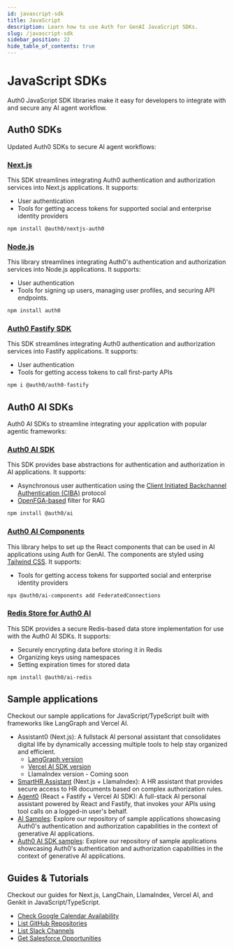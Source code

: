 ```yaml
---
id: javascript-sdk
title: JavaScript
description: Learn how to use Auth for GenAI JavaScript SDKs.
slug: /javascript-sdk
sidebar_position: 22
hide_table_of_contents: true
---
```


# JavaScript SDKs

Auth0 JavaScript SDK libraries make it easy for developers to integrate with and secure any AI agent workflow.

## Auth0 SDKs

Updated Auth0 SDKs to secure AI agent workflows:

### [Next.js](https://github.com/auth0/nextjs-auth0)

This SDK streamlines integrating Auth0 authentication and authorization services into Next.js applications. It supports:

- User authentication
- Tools for getting access tokens for supported social and enterprise identity providers

```bash
npm install @auth0/nextjs-auth0
```

### [Node.js](https://github.com/auth0/node-auth0)

This library streamlines integrating Auth0's authentication and authorization services into Node.js applications. It supports:

- User authentication
- Tools for signing up users, managing user profiles, and securing API endpoints.

```bash
npm install auth0
```

### [Auth0 Fastify SDK](https://www.npmjs.com/package/@auth0/auth0-fastify)

This SDK streamlines integrating Auth0 authentication and authorization services into Fastify applications. It supports:

- User authentication
- Tools for getting access tokens to call first-party APIs

```bash
npm i @auth0/auth0-fastify
```

## Auth0 AI SDKs

Auth0 AI SDKs to streamline integrating your application with popular agentic frameworks:

### [Auth0 AI SDK](https://github.com/auth0-lab/auth0-ai-js)

This SDK provides base abstractions for authentication and authorization in AI applications. It supports:

- Asynchronous user authentication using the [Client Initiated Backchannel Authentication (CIBA)](https://openid.net/specs/openid-client-initiated-backchannel-authentication-core-1_0.html) protocol
- [OpenFGA-based](https://openfga.dev/) filter for RAG

```bash
npm install @auth0/ai
```

### [Auth0 AI Components](https://github.com/auth0-lab/auth0-ai-js/tree/main/packages/ai-components)

This library helps to set up the React components that can be used in AI applications using Auth for GenAI. The components are styled using [Tailwind CSS](https://tailwindcss.com/). It supports:

- Tools for getting access tokens for supported social and enterprise identity providers

```bash
npx @auth0/ai-components add FederatedConnections
```

### [Redis Store for Auth0 AI](https://github.com/auth0-lab/auth0-ai-js/tree/main/packages/ai-redis)

This SDK provides a secure Redis-based data store implementation for use with the Auth0 AI SDKs. It supports:

- Securely encrypting data before storing it in Redis
- Organizing keys using namespaces
- Setting expiration times for stored data

```bash
npm install @auth0/ai-redis
```

## Sample applications

Checkout our sample applications for JavaScript/TypeScript built with frameworks like LangGraph and Vercel AI.

- Assistant0 (Next.js): A fullstack AI personal assistant that consolidates digital life by dynamically accessing multiple tools to help stay organized and efficient.
  - [LangGraph version](https://github.com/auth0-samples/auth0-assistant0)
  - [Vercel AI SDK version](https://github.com/auth0-samples/auth0-assistant0/tree/vercel-ai)
  - LlamaIndex version - Coming soon
- [SmartHR Assistant](https://github.com/auth0-samples/auth0-ai-smart-hr-assistant) (Next.js + LlamaIndex): A HR assistant that provides secure access to HR documents based on complex authorization rules.
- [Agent0](https://github.com/auth0-samples/agent0) (React + Fastify + Vercel AI SDK): A full-stack AI personal assistant powered by React and Fastify, that invokes your APIs using tool calls on a logged-in user's behalf.
- [AI Samples](https://github.com/auth0-samples/auth0-ai-samples): Explore our repository of sample applications showcasing Auth0's authentication and authorization capabilities in the context of generative AI applications.
- [Auth0 AI SDK samples](https://github.com/auth0-lab/auth0-ai-js/tree/main/examples): Explore our repository of sample applications showcasing Auth0's authentication and authorization capabilities in the context of generative AI applications.

## Guides & Tutorials

Checkout our guides for Next.js, LangChain, LlamaIndex, Vercel AI, and Genkit in JavaScript/TypeScript.

- [Check Google Calendar Availability](./check-google-calendar-availability)
- [List GitHub Repositories](./list-github-repositories)
- [List Slack Channels](./list-slack-channels)
- [Get Salesforce Opportunities](./get-salesforce-opportunities)
